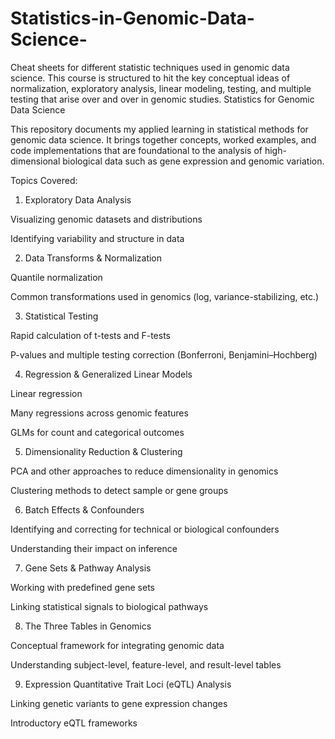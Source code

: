 # Statistics-in-Genomic-Data-Science-
Cheat sheets for different statistic techniques used in genomic data science.
This course is structured to hit the key conceptual ideas of normalization, exploratory analysis, linear modeling, testing, and multiple testing that arise over and over in genomic studies.
Statistics for Genomic Data Science

This repository documents my applied learning in statistical methods for genomic data science. It brings together concepts, worked examples, and code implementations that are foundational to the analysis of high-dimensional biological data such as gene expression and genomic variation.

Topics Covered:

1) Exploratory Data Analysis

  Visualizing genomic datasets and distributions

  Identifying variability and structure in data

2) Data Transforms & Normalization

  Quantile normalization

  Common transformations used in genomics (log, variance-stabilizing, etc.)

3) Statistical Testing

  Rapid calculation of t-tests and F-tests

  P-values and multiple testing correction (Bonferroni, Benjamini–Hochberg)

4) Regression & Generalized Linear Models

  Linear regression

  Many regressions across genomic features

  GLMs for count and categorical outcomes

5) Dimensionality Reduction & Clustering

  PCA and other approaches to reduce dimensionality in genomics

  Clustering methods to detect sample or gene groups

6) Batch Effects & Confounders

  Identifying and correcting for technical or biological confounders

  Understanding their impact on inference

7) Gene Sets & Pathway Analysis

  Working with predefined gene sets

  Linking statistical signals to biological pathways

8) The Three Tables in Genomics

  Conceptual framework for integrating genomic data

  Understanding subject-level, feature-level, and result-level tables

9) Expression Quantitative Trait Loci (eQTL) Analysis

  Linking genetic variants to gene expression changes

  Introductory eQTL frameworks
